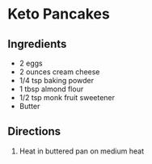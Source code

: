 # Keto Pancakes

## Ingredients
- 2 eggs
- 2 ounces cream cheese
- 1/4 tsp baking powder
- 1 tbsp almond flour
- 1/2 tsp monk fruit sweetener
- Butter

## Directions
1. Heat in buttered pan on medium heat
